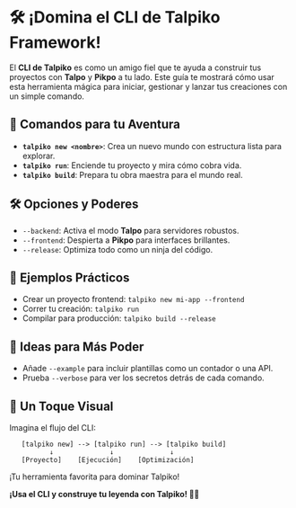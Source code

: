 # 🛠️ ¡Domina el CLI de Talpiko Framework!

El **CLI de Talpiko** es como un amigo fiel que te ayuda a construir tus proyectos con **Talpo** y **Pikpo** a tu lado. Este guía te mostrará cómo usar esta herramienta mágica para iniciar, gestionar y lanzar tus creaciones con un simple comando.

## 🚀 Comandos para tu Aventura
- **`talpiko new <nombre>`**: Crea un nuevo mundo con estructura lista para explorar.
- **`talpiko run`**: Enciende tu proyecto y mira cómo cobra vida.
- **`talpiko build`**: Prepara tu obra maestra para el mundo real.

## 🛠️ Opciones y Poderes
- `--backend`: Activa el modo **Talpo** para servidores robustos.
- `--frontend`: Despierta a **Pikpo** para interfaces brillantes.
- `--release`: Optimiza todo como un ninja del código.

## 🎉 Ejemplos Prácticos
- Crear un proyecto frontend: `talpiko new mi-app --frontend`
- Correr tu creación: `talpiko run`
- Compilar para producción: `talpiko build --release`

## 🌱 Ideas para Más Poder
- Añade `--example` para incluir plantillas como un contador o una API.
- Prueba `--verbose` para ver los secretos detrás de cada comando.

## 🎨 Un Toque Visual
Imagina el flujo del CLI:
```
   [talpiko new] --> [talpiko run] --> [talpiko build]
          ↓              ↓              ↓
   [Proyecto]    [Ejecución]    [Optimización]
```
¡Tu herramienta favorita para dominar Talpiko!

**¡Usa el CLI y construye tu leyenda con Talpiko! 🐾🎨**